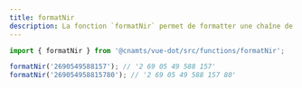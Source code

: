 ```yaml
---
title: formatNir
description: La fonction `formatNir` permet de formatter une chaîne de caractères assimilée à un Numéro de sécurité sociale (NIR).
---
```


<doc-tabs>

<doc-tab-item label="Utilisation">

```ts
import { formatNir } from '@cnamts/vue-dot/src/functions/formatNir';

formatNir('2690549588157'); // '2 69 05 49 588 157'
formatNir('269054958815780'); // '2 69 05 49 588 157 80'
```

</doc-tab-item>

<doc-tab-item label="API">
<doc-api name="functions/format-nir"></doc-api>
</doc-tab-item>

</doc-tabs>

